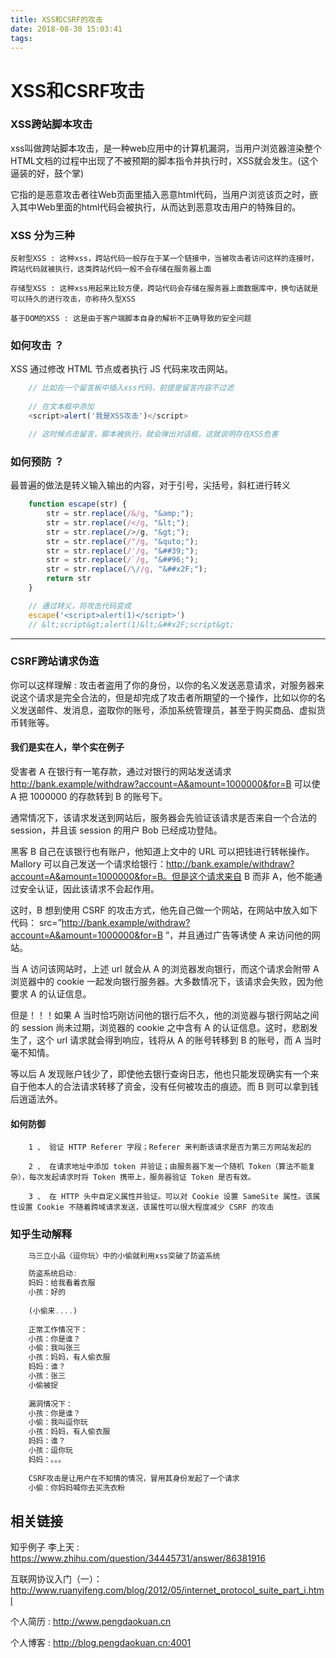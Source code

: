 ```yaml
---
title: XSS和CSRF的攻击
date: 2018-08-30 15:03:41
tags:
---
```

# XSS和CSRF攻击
### XSS跨站脚本攻击
xss叫做跨站脚本攻击，是一种web应用中的计算机漏洞，当用户浏览器渲染整个HTML文档的过程中出现了不被预期的脚本指令并执行时，XSS就会发生。(这个逼装的好，鼓个掌) 

它指的是恶意攻击者往Web页面里插入恶意html代码，当用户浏览该页之时，嵌入其中Web里面的html代码会被执行，从而达到恶意攻击用户的特殊目的。

### XSS 分为三种
```base
反射型XSS : 这种xss，跨站代码一般存在于某一个链接中，当被攻击者访问这样的连接时，跨站代码就被执行，这类跨站代码一般不会存储在服务器上面
```
```base
存储型XSS : 这种xss用起来比较方便，跨站代码会存储在服务器上面数据库中，换句话就是可以持久的进行攻击，亦称持久型XSS
```
```基于DOM的XSS
基于DOM的XSS : 这是由于客户端脚本自身的解析不正确导致的安全问题
```
### 如何攻击 ？
XSS 通过修改 HTML 节点或者执行 JS 代码来攻击网站。
```javascript
    // 比如在一个留言板中插入xss代码，前提是留言内容不过滤
    
    // 在文本框中添加
    <script>alert('我是XSS攻击')</script>

    // 这时候点击留言，脚本被执行，就会弹出对话框，这就说明存在XSS危害
```
### 如何预防 ？
最普遍的做法是转义输入输出的内容，对于引号，尖括号，斜杠进行转义
```javascript
    function escape(str) {
        str = str.replace(/&/g, "&amp;");
        str = str.replace(/</g, "&lt;");
        str = str.replace(/>/g, "&gt;");
        str = str.replace(/"/g, "&quto;");
        str = str.replace(/'/g, "&##39;");
        str = str.replace(/`/g, "&##96;");
        str = str.replace(/\//g, "&##x2F;");
        return str
    }

    // 通过转义，将攻击代码变成
    escape('<script>alert(1)</script>')
    // &lt;script&gt;alert(1)&lt;&##x2F;script&gt;
```
--------
### CSRF跨站请求伪造
你可以这样理解 : 攻击者盗用了你的身份，以你的名义发送恶意请求，对服务器来说这个请求是完全合法的，但是却完成了攻击者所期望的一个操作，比如以你的名义发送邮件、发消息，盗取你的账号，添加系统管理员，甚至于购买商品、虚拟货币转账等。 
<!-- more -->
#### 我们是实在人，举个实在例子
受害者 A 在银行有一笔存款，通过对银行的网站发送请求 http://bank.example/withdraw?account=A&amount=1000000&for=B 可以使 A 把 1000000 的存款转到 B 的账号下。

通常情况下，该请求发送到网站后，服务器会先验证该请求是否来自一个合法的 session，并且该 session 的用户 Bob 已经成功登陆。

黑客 B 自己在该银行也有账户，他知道上文中的 URL 可以把钱进行转帐操作。Mallory 可以自己发送一个请求给银行：http://bank.example/withdraw?account=A&amount=1000000&for=B。但是这个请求来自 B 而非 A，他不能通过安全认证，因此该请求不会起作用。

这时，B 想到使用 CSRF 的攻击方式，他先自己做一个网站，在网站中放入如下代码： src=”http://bank.example/withdraw?account=A&amount=1000000&for=B ”，并且通过广告等诱使 A 来访问他的网站。

当 A 访问该网站时，上述 url 就会从 A 的浏览器发向银行，而这个请求会附带 A 浏览器中的 cookie 一起发向银行服务器。大多数情况下，该请求会失败，因为他要求 A 的认证信息。

但是！！！如果 A 当时恰巧刚访问他的银行后不久，他的浏览器与银行网站之间的 session 尚未过期，浏览器的 cookie 之中含有 A 的认证信息。这时，悲剧发生了，这个 url 请求就会得到响应，钱将从 A 的账号转移到 B 的账号，而 A 当时毫不知情。

等以后 A 发现账户钱少了，即使他去银行查询日志，他也只能发现确实有一个来自于他本人的合法请求转移了资金，没有任何被攻击的痕迹。而 B 则可以拿到钱后逍遥法外。 

#### 如何防御
```base
    1 、 验证 HTTP Referer 字段；Referer 来判断该请求是否为第三方网站发起的
    
    2 、 在请求地址中添加 token 并验证；由服务器下发一个随机 Token（算法不能复杂），每次发起请求时将 Token 携带上，服务器验证 Token 是否有效。
    
    3 、 在 HTTP 头中自定义属性并验证。可以对 Cookie 设置 SameSite 属性。该属性设置 Cookie 不随着跨域请求发送，该属性可以很大程度减少 CSRF 的攻击
```

### 知乎生动解释
```javascript
    马三立小品〈逗你玩〉中的小偷就利用xss突破了防盗系统

    防盗系统启动:
    妈妈：给我看着衣服
    小孩：好的
    
    (小偷来....)
    
    正常工作情况下：
    小孩：你是谁？
    小偷：我叫张三
    小孩：妈妈，有人偷衣服
    妈妈：谁？
    小孩：张三
    小偷被捉
    
    漏洞情况下：
    小孩：你是谁？
    小偷：我叫逗你玩
    小孩：妈妈，有人偷衣服
    妈妈：谁？
    小孩：逗你玩 
    妈妈：。。。
    
    CSRF攻击是让用户在不知情的情况，冒用其身份发起了一个请求
    小偷：你妈妈喊你去买洗衣粉

```

## 相关链接
知乎例子 李上天 : https://www.zhihu.com/question/34445731/answer/86381916

互联网协议入门（一）：http://www.ruanyifeng.com/blog/2012/05/internet_protocol_suite_part_i.html

个人简历 : http://www.pengdaokuan.cn

个人博客 : http://blog.pengdaokuan.cn:4001


